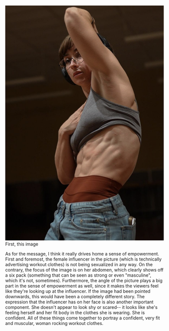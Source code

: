 ![Social Media Influencer Lean Beef Patty on Instagram](LeanBeefPatty.png)
First, this image

As for the message, I think it really drives home a sense of empowerment. First and foremost, the female influencer in the picture (which is technically advertising workout clothes) is not being sexualized in any way. On the contrary, the focus of the image is on her abdomen, which clearly shows off a six pack (something that can be seen as strong or even "masculine", which it's not, sometimes). Furthermore, the angle of the picture plays a big part in the sense of empowerment as well, since it makes the viewers feel like they're looking up at the influencer. If the image had been pointed downwards, this would have been a completely different story. The expression that the influencer has on her face is also another important component. She doesn't appear to look shy or scared-- it looks like she's feeling herself and her fit body in the clothes she is wearing. She is confident. All of these things come together to portray a confident, very fit and muscular, woman rocking workout clothes. 
